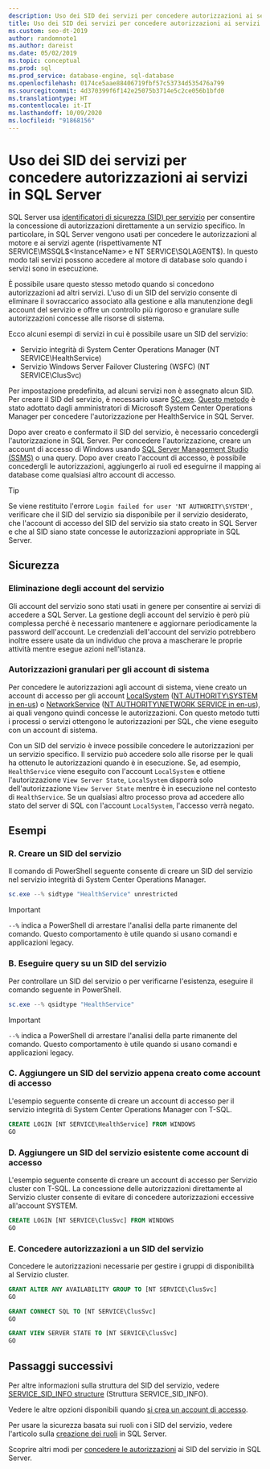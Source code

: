 ```yaml
---
description: Uso dei SID dei servizi per concedere autorizzazioni ai servizi in SQL Server
title: Uso dei SID dei servizi per concedere autorizzazioni ai servizi
ms.custom: seo-dt-2019
author: randomnote1
ms.author: dareist
ms.date: 05/02/2019
ms.topic: conceptual
ms.prod: sql
ms.prod_service: database-engine, sql-database
ms.openlocfilehash: 0174ce5aae88406719fbf57c53734d535476a799
ms.sourcegitcommit: 4d370399f6f142e25075b3714e5c2ce056b1bfd0
ms.translationtype: HT
ms.contentlocale: it-IT
ms.lasthandoff: 10/09/2020
ms.locfileid: "91868156"
---
```

# <a name="using-service-sids-to-grant-permissions-to-services-in-sql-server"></a>Uso dei SID dei servizi per concedere autorizzazioni ai servizi in SQL Server

SQL Server usa [identificatori di sicurezza (SID) per servizio](https://support.microsoft.com/help/2620201/sql-server-uses-a-service-sid-to-provide-service-isolation) per consentire la concessione di autorizzazioni direttamente a un servizio specifico. In particolare, in SQL Server vengono usati per concedere le autorizzazioni al motore e ai servizi agente (rispettivamente NT SERVICE\MSSQL$<InstanceName> e NT SERVICE\SQLAGENT$<InstanceName>). In questo modo tali servizi possono accedere al motore di database solo quando i servizi sono in esecuzione.

È possibile usare questo stesso metodo quando si concedono autorizzazioni ad altri servizi. L'uso di un SID del servizio consente di eliminare il sovraccarico associato alla gestione e alla manutenzione degli account del servizio e offre un controllo più rigoroso e granulare sulle autorizzazioni concesse alle risorse di sistema.

Ecco alcuni esempi di servizi in cui è possibile usare un SID del servizio:

- Servizio integrità di System Center Operations Manager (NT SERVICE\HealthService)
- Servizio Windows Server Failover Clustering (WSFC) (NT SERVICE\ClusSvc)

Per impostazione predefinita, ad alcuni servizi non è assegnato alcun SID. Per creare il SID del servizio, è necessario usare [SC.exe](/windows/desktop/services/configuring-a-service-using-sc). [Questo metodo](https://kevinholman.com/2016/08/25/sql-mp-run-as-accounts-no-longer-required/) è stato adottato dagli amministratori di Microsoft System Center Operations Manager per concedere l'autorizzazione per HealthService in SQL Server.

Dopo aver creato e confermato il SID del servizio, è necessario concedergli l'autorizzazione in SQL Server. Per concedere l'autorizzazione, creare un account di accesso di Windows usando [SQL Server Management Studio (SSMS)](../../ssms/download-sql-server-management-studio-ssms.md) o una query. Dopo aver creato l'account di accesso, è possibile concedergli le autorizzazioni, aggiungerlo ai ruoli ed eseguirne il mapping ai database come qualsiasi altro account di accesso.

> [!TIP]
> Se viene restituito l'errore `Login failed for user 'NT AUTHORITY\SYSTEM'`, verificare che il SID del servizio sia disponibile per il servizio desiderato, che l'account di accesso del SID del servizio sia stato creato in SQL Server e che al SID siano state concesse le autorizzazioni appropriate in SQL Server.

## <a name="security"></a>Sicurezza

### <a name="eliminate-service-accounts"></a>Eliminazione degli account del servizio

Gli account del servizio sono stati usati in genere per consentire ai servizi di accedere a SQL Server. La gestione degli account del servizio è però più complessa perché è necessario mantenere e aggiornare periodicamente la password dell'account. Le credenziali dell'account del servizio potrebbero inoltre essere usate da un individuo che prova a mascherare le proprie attività mentre esegue azioni nell'istanza.

### <a name="granular-permissions-to-system-accounts"></a>Autorizzazioni granulari per gli account di sistema

Per concedere le autorizzazioni agli account di sistema, viene creato un account di accesso per gli account [LocalSystem](/windows/win32/services/localsystem-account) ([NT AUTHORITY\SYSTEM in en-us](../../database-engine/configure-windows/configure-windows-service-accounts-and-permissions.md#Localized_service_names)) o [NetworkService](/windows/desktop/Services/networkservice-account) ([NT AUTHORITY\NETWORK SERVICE in en-us](../../database-engine/configure-windows/configure-windows-service-accounts-and-permissions.md#Localized_service_names)), ai quali vengono quindi concesse le autorizzazioni. Con questo metodo tutti i processi o servizi ottengono le autorizzazioni per SQL, che viene eseguito con un account di sistema.

Con un SID del servizio è invece possibile concedere le autorizzazioni per un servizio specifico. Il servizio può accedere solo alle risorse per le quali ha ottenuto le autorizzazioni quando è in esecuzione. Se, ad esempio, `HealthService` viene eseguito con l'account `LocalSystem` e ottiene l'autorizzazione `View Server State`, `LocalSystem` disporrà solo dell'autorizzazione `View Server State` mentre è in esecuzione nel contesto di `HealthService`. Se un qualsiasi altro processo prova ad accedere allo stato del server di SQL con l'account `LocalSystem`, l'accesso verrà negato.

## <a name="examples"></a>Esempi

### <a name="a-create-a-service-sid"></a>R. Creare un SID del servizio

Il comando di PowerShell seguente consente di creare un SID del servizio nel servizio integrità di System Center Operations Manager.

```PowerShell
sc.exe --% sidtype "HealthService" unrestricted
```

> [!IMPORTANT]
> `--%` indica a PowerShell di arrestare l'analisi della parte rimanente del comando. Questo comportamento è utile quando si usano comandi e applicazioni legacy.

### <a name="b-query-a-service-sid"></a>B. Eseguire query su un SID del servizio

Per controllare un SID del servizio o per verificarne l'esistenza, eseguire il comando seguente in PowerShell.

```PowerShell
sc.exe --% qsidtype "HealthService"
```

> [!IMPORTANT]
> `--%` indica a PowerShell di arrestare l'analisi della parte rimanente del comando. Questo comportamento è utile quando si usano comandi e applicazioni legacy.

### <a name="c-add-a-newly-created-service-sid-as-a-login"></a>C. Aggiungere un SID del servizio appena creato come account di accesso

L'esempio seguente consente di creare un account di accesso per il servizio integrità di System Center Operations Manager con T-SQL.

```SQL
CREATE LOGIN [NT SERVICE\HealthService] FROM WINDOWS
GO
```

### <a name="d-add-an-existing-service-sid-as-a-login"></a>D. Aggiungere un SID del servizio esistente come account di accesso

L'esempio seguente consente di creare un account di accesso per Servizio cluster con T-SQL. La concessione delle autorizzazioni direttamente al Servizio cluster consente di evitare di concedere autorizzazioni eccessive all'account SYSTEM.

```SQL
CREATE LOGIN [NT SERVICE\ClusSvc] FROM WINDOWS
GO
```

### <a name="e-grant-permissions-to-a-service-sid"></a>E. Concedere autorizzazioni a un SID del servizio

Concedere le autorizzazioni necessarie per gestire i gruppi di disponibilità al Servizio cluster.

```SQL
GRANT ALTER ANY AVAILABILITY GROUP TO [NT SERVICE\ClusSvc]
GO

GRANT CONNECT SQL TO [NT SERVICE\ClusSvc]
GO

GRANT VIEW SERVER STATE TO [NT SERVICE\ClusSvc]
GO
```

## <a name="next-steps"></a>Passaggi successivi

Per altre informazioni sulla struttura del SID del servizio, vedere [SERVICE_SID_INFO structure](/windows/win32/api/winsvc/ns-winsvc-service_sid_info) (Struttura SERVICE_SID_INFO).

Vedere le altre opzioni disponibili quando [si crea un account di accesso](../../t-sql/statements/create-login-transact-sql.md).

Per usare la sicurezza basata sui ruoli con i SID del servizio, vedere l'articolo sulla [creazione dei ruoli](../../t-sql/statements/create-role-transact-sql.md) in SQL Server.

Scoprire altri modi per [concedere le autorizzazioni](../../t-sql/statements/grant-transact-sql.md) ai SID del servizio in SQL Server.